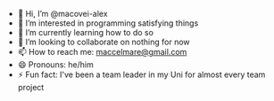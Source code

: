 - 👋 Hi, I’m @macovei-alex
- 👀 I’m interested in programming satisfying things
- 🌱 I’m currently learning how to do so
- 💞️ I’m looking to collaborate on nothing for now
- 📫 How to reach me: maccelmare@gmail.com
- 😄 Pronouns: he/him
- ⚡ Fun fact: I've been a team leader in my Uni for almost every team project

<!---
macovei-alex/macovei-alex is a ✨ special ✨ repository because its `README.md` (this file) appears on your GitHub profile.
You can click the Preview link to take a look at your changes.
--->
